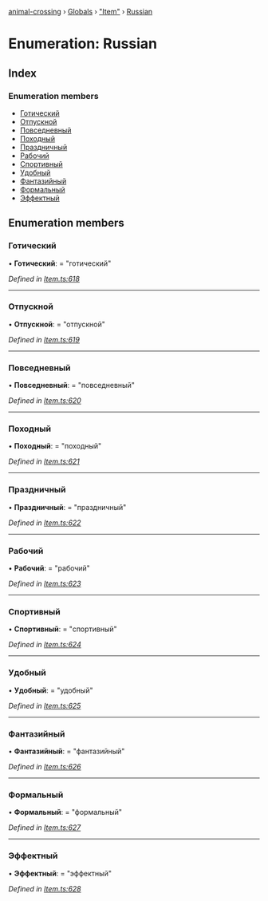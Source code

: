 [animal-crossing](../README.md) › [Globals](../globals.md) › ["Item"](../modules/_item_.md) › [Russian](_item_.russian.md)

# Enumeration: Russian

## Index

### Enumeration members

* [Готический](_item_.russian.md#готический)
* [Отпускной](_item_.russian.md#отпускной)
* [Повседневный](_item_.russian.md#повседневный)
* [Походный](_item_.russian.md#походный)
* [Праздничный](_item_.russian.md#праздничный)
* [Рабочий](_item_.russian.md#рабочий)
* [Спортивный](_item_.russian.md#спортивный)
* [Удобный](_item_.russian.md#удобный)
* [Фантазийный](_item_.russian.md#фантазийный)
* [Формальный](_item_.russian.md#формальный)
* [Эффектный](_item_.russian.md#эффектный)

## Enumeration members

###  Готический

• **Готический**: = "готический"

*Defined in [Item.ts:618](https://github.com/Norviah/animal-crossing/blob/8493ef6/module/types/Item.ts#L618)*

___

###  Отпускной

• **Отпускной**: = "отпускной"

*Defined in [Item.ts:619](https://github.com/Norviah/animal-crossing/blob/8493ef6/module/types/Item.ts#L619)*

___

###  Повседневный

• **Повседневный**: = "повседневный"

*Defined in [Item.ts:620](https://github.com/Norviah/animal-crossing/blob/8493ef6/module/types/Item.ts#L620)*

___

###  Походный

• **Походный**: = "походный"

*Defined in [Item.ts:621](https://github.com/Norviah/animal-crossing/blob/8493ef6/module/types/Item.ts#L621)*

___

###  Праздничный

• **Праздничный**: = "праздничный"

*Defined in [Item.ts:622](https://github.com/Norviah/animal-crossing/blob/8493ef6/module/types/Item.ts#L622)*

___

###  Рабочий

• **Рабочий**: = "рабочий"

*Defined in [Item.ts:623](https://github.com/Norviah/animal-crossing/blob/8493ef6/module/types/Item.ts#L623)*

___

###  Спортивный

• **Спортивный**: = "спортивный"

*Defined in [Item.ts:624](https://github.com/Norviah/animal-crossing/blob/8493ef6/module/types/Item.ts#L624)*

___

###  Удобный

• **Удобный**: = "удобный"

*Defined in [Item.ts:625](https://github.com/Norviah/animal-crossing/blob/8493ef6/module/types/Item.ts#L625)*

___

###  Фантазийный

• **Фантазийный**: = "фантазийный"

*Defined in [Item.ts:626](https://github.com/Norviah/animal-crossing/blob/8493ef6/module/types/Item.ts#L626)*

___

###  Формальный

• **Формальный**: = "формальный"

*Defined in [Item.ts:627](https://github.com/Norviah/animal-crossing/blob/8493ef6/module/types/Item.ts#L627)*

___

###  Эффектный

• **Эффектный**: = "эффектный"

*Defined in [Item.ts:628](https://github.com/Norviah/animal-crossing/blob/8493ef6/module/types/Item.ts#L628)*
